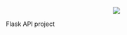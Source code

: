 <p align="center"><img src="https://files.realpython.com/media/flask.3aee85149243.png"></p>

Flask API project
